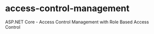 # access-control-management
ASP.NET Core - Access Control Management with Role Based Access Control
